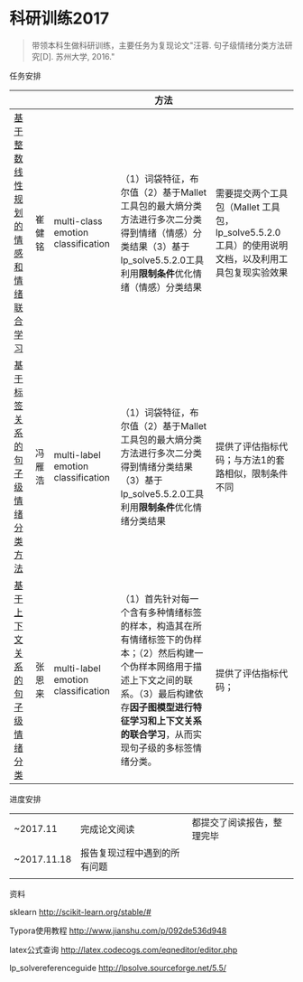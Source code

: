 # 科研训练2017

> 带领本科生做科研训练，主要任务为复现论文"汪蓉. 句子级情绪分类方法研究[D]. 苏州大学, 2016."



任务安排

|                                          |      |                                    | 方法                                       |                                          |
| ---------------------------------------- | ---- | ---------------------------------- | ---------------------------------------- | ---------------------------------------- |
| [基于整数线性规划的情感和情绪联合学习](https://link.springer.com/content/pdf/10.1007%2F978-3-319-22324-7_25.pdf) | 崔健铭  | multi-class emotion classification | （1）词袋特征，布尔值（2）基于Mallet 工具包的最大熵分类方法进行多次二分类得到情绪（情感）分类结果（3）基于lp_solve5.5.2.0工具利用**限制条件**优化情绪（情感）分类结果 | 需要提交两个工具包（Mallet 工具包，lp_solve5.5.2.0工具）的使用说明文档，以及利用工具包复现实验效果 |
| [基于标签关系的句子级情绪分类方法](http://www.aclweb.org/anthology/P/P15/P15-1101.pdf) | 冯雁浩  | multi-label emotion classification | （1）词袋特征，布尔值（2）基于Mallet 工具包的最大熵分类方法进行多次二分类得到情绪分类结果 （3）基于lp_solve5.5.2.0工具利用**限制条件**优化情绪分类结果 | 提供了评估指标代码；与方法1的套路相似，限制条件不同               |
| [基于上下文关系的句子级情绪分类](http://www.aclweb.org/anthology/P/P15/P15-1101.pdf) | 张恩来  | multi-label emotion classification | （1）首先针对每一个含有多种情绪标签的样本，构造其在所有情绪标签下的伪样本；（2）然后构建一个伪样本网络用于描述上下文之间的联系。（3）最后构建依存**因子图模型进行特征学习和上下文关系的联合学习**，从而实现句子级的多标签情绪分类。 | 提供了评估指标代码；                               |



进度安排

|             |                |               |
| ----------- | -------------- | ------------- |
| ~2017.11    | 完成论文阅读         | 都提交了阅读报告，整理完毕 |
| ~2017.11.18 | 报告复现过程中遇到的所有问题 |               |
|             |                |               |



资料

sklearn  http://scikit-learn.org/stable/#

Typora使用教程   http://www.jianshu.com/p/092de536d948

latex公式查询  http://latex.codecogs.com/eqneditor/editor.php

lp_solvereferenceguide  http://lpsolve.sourceforge.net/5.5/

















